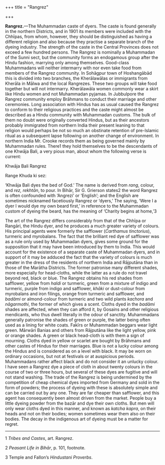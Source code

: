 +++
title = "Rangrez"

+++

**Rangrez.**—The Muhammadan caste of dyers. The caste is found generally in the northern Districts, and in 1901 its members were included with the Chhīpas, from whom, however, they should be distinguished as having a different religion and also because they practise a separate branch of the dyeing industry. The strength of the caste in the Central Provinces does not exceed a few hundred persons. The Rangrez is nominally a Muhammadan of the Sunni sect, but the community forms an endogamous group after the Hindu fashion, marrying only among themselves. Good-class Muhammadans will neither intermarry with nor even take food from members of the Rangrez community. In Sohāgpur town of Hoshangābād this is divided into two branches, the Kherālawālas or immigrants from Kherāla in Mālwa and the local Rangrezes. These two groups will take food together but will not intermarry. Kherālawāla women commonly wear a skirt like Hindu women and not Muhammadan pyjamas. In Jubbulpore the Rangrez community employ Brāhmans to conduct their marriage and other ceremonies. Long association with Hindus has as usual caused the Rangrez to conform to their religious practices and the caste might almost be described as a Hindu community with Muhammadan customs. The bulk of them no doubt were originally converted Hindus, but as their ancestors probably immigrated from northern India their present leaning to that religion would perhaps be not so much an obstinate retention of pre-Islamic ritual as a subsequent lapse following on another change of environment. In northern India Mr. Crooke records them as being governed mainly by Muhammadan rules. There1 they hold themselves to be the descendants of one Khwāja Bali, a very pious man, about whom the following verse is current: 

Khwāja Bali Rangrez 

Range Khuda ki sez:

‘Khwāja Bali dyes the bed of God.’ The name is derived from *rang*, colour, and *rez, rekhtān*, to pour. In Bihār, Sir G. Grierson states2 the word Rangrez is often confounded with ‘Angrezi’ or ‘English’; and the English are sometimes nicknamed facetiously Rangrez or ‘dyers,’ The saying, ‘Were I a dyer I would dye my own beard first,’ in reference to the Muhammadan custom of dyeing the beard, has the meaning of ‘Charity begins at home,’3 

The art of the Rangrez differs considerably from that of the Chhīpa or Rangāri, the Hindu dyer, and he produces a much greater variety of colours. His principal agents were formerly the safflower \(*Carthamus tinctorius*\), turmeric and myrobalans. The fact that the brilliant red dye of safflower was as a rule only used by Muhammadan dyers, gives some ground for the supposition that it may have been introduced by them to India. This would account for the existence of a separate caste of Muhammadan dyers, and in support of it may be adduced the fact that the variety of colours is much greater in the dress of the residents of northern India and Rājputāna than in those of the Marātha Districts. The former patronise many different shades, more especially for head-cloths, while the latter as a rule do not travel beyond red, black or blue. The Rangrez obtains his red shades from safflower, yellow from *haldi* or turmeric, green from a mixture of indigo and turmeric, purple from indigo and safflower, *khāki* or dust-colour from myrobalans and iron filings, orange from turmeric and safflower, and *badāmi* or almond-colour from turmeric and two wild plants *kachora* and *nāgarmothi*, the former of which gives a scent. Cloths dyed in the *badāmi* shades are affected, when they can afford it, by Gosains and other religious mendicants, who thus dwell literally in the odour of sanctity. Muhammadans generally patronise the shades of green or purple, the latter being often used as a lining for white coats. Fakīrs or Muhammadan beggars wear light green. Mārwāri Banias and others from Rājputāna like the light yellow, pink or orange shades. A green or black head-cloth is with them a sign of mourning. Cloths dyed in yellow or scarlet are bought by Brāhmans and other castes of Hindus for their marriages. Blue is not a lucky colour among the Hindus and is considered as on a level with black. It may be worn on ordinary occasions, but not at festivals or at auspicious periods. Muhammadans rather affect black and do not consider it an unlucky colour. I have seen a Rangrez dye a piece of cloth in about twenty colours in the course of two or three hours, but several of these dyes are fugitive and will not stand washing. The trade of the Rangrez is being undermined by the competition of cheap chemical dyes imported from Germany and sold in the form of powders; the process of dyeing with these is absolutely simple and can be carried out by any one. They are far cheaper than safflower, and this agent has consequently been almost driven from the market. People buy a little dyeing powder from the bazār and dye their own cloths. But men will only wear cloths dyed in this manner, and known as *katcha kapra*, on their heads and not on their bodies; women sometimes wear them also on their bodies. The decay in the indigenous art of dyeing must be a matter for regret. 

___________________

1 *Tribes and Castes*, art. Rangrez. 

2 *Peasant Life in Bihār*, p. 101, footnote. 

3 Temple and Fallon’s *Hindustani Proverbs*. 

